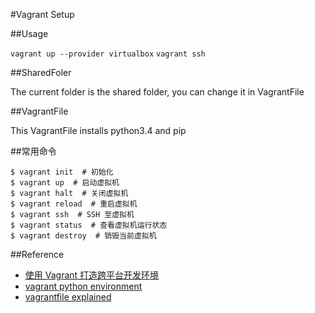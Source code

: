#Vagrant Setup

##Usage

`vagrant up --provider virtualbox`
`vagrant ssh`

##SharedFoler

The current folder is the shared folder, you can change it in VagrantFile

##VagrantFile

This VagrantFile installs python3.4 and pip

##常用命令

```
$ vagrant init  # 初始化
$ vagrant up  # 启动虚拟机
$ vagrant halt  # 关闭虚拟机
$ vagrant reload  # 重启虚拟机
$ vagrant ssh  # SSH 至虚拟机
$ vagrant status  # 查看虚拟机运行状态
$ vagrant destroy  # 销毁当前虚拟机
```

##Reference

- [使用 Vagrant 打造跨平台开发环境](http://segmentfault.com/a/1190000000264347)
- [vagrant python environment](http://fermi.fantasist.cc/2015/07/31/shi-yong-vagrantda-jian-kua-ping-tai-de-pythonkai-fa-huan-jing/)
- [vagrantfile explained](http://www.sitepoint.com/vagrantfile-explained-setting-provisioning-shell/)

